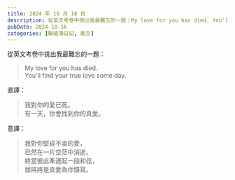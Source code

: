 ```yaml
---
title: 2024 年 10 月 16 日
description: 從英文考卷中挑出我最難忘的一題：My love for you has died. You'll find your true love some day. 直譯：我對你的愛已死。有一天，你會找到你的……
pubDate: 2024-10-16
categories: [聯絡簿日記, 散文]
---
```


從英文考卷中挑出我最難忘的一題：

> My love for you has died.  
> You'll find your true love some day.

直譯：

> 我對你的愛已死。  
> 有一天，你會找到你的真愛。

意譯：

> 我對你堅貞不渝的愛，  
> 已然在一片空茫中消逝。  
> 終當彼此牽連起一段和弦，  
> 屆時將是真愛為你譜寫。
